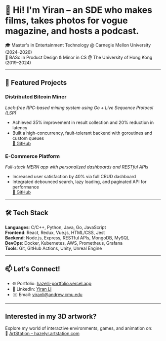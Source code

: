 # 👋 Hi! I'm Yiran – an SDE who makes films, takes photos for vogue magazine, and hosts a podcast.

🎓 Master's in Entertainment Technology @ Carnegie Mellon University (2024–2026)  
🎨 BASc in Product Design & Minor in CS @ The University of Hong Kong (2019–2024)  

---

## 🚀 Featured Projects

### Distributed Bitcoin Miner
*Lock-free RPC-based mining system using Go + Live Sequence Protocol (LSP)*
- Achieved 35% improvement in result collection and 20% reduction in latency
- Built a high-concurrency, fault-tolerant backend with goroutines and custom queues  
[🔗 GitHub](https://github.com/hazelenu/bitcoin-miner)

### E-Commerce Platform
*Full-stack MERN app with personalized dashboards and RESTful APIs*
- Increased user satisfaction by 40% via full CRUD dashboard
- Integrated debounced search, lazy loading, and paginated API for performance  
[🔗 GitHub](https://github.com/hazelenu/ecommerce-react)

---

## 🛠️ Tech Stack

**Languages**: C/C++, Python, Java, Go, JavaScript  
**Frontend**: React, Redux, Vue.js, HTML/CSS, Jest  
**Backend**: Node.js, Express, RESTful APIs, MongoDB, MySQL  
**DevOps**: Docker, Kubernetes, AWS, Prometheus, Grafana  
**Tools**: Git, GitHub Actions, Unity, Unreal Engine

---

## 📫 Let's Connect!

- 🌐 Portfolio: [hazelli-portfolio.vercel.app](https://hazelli-portfolio.vercel.app)
- 💼 LinkedIn: [Yiran Li](https://www.linkedin.com/in/yiran-li-8425b229a/)
- ✉️ Email: [yiranli@andrew.cmu.edu](mailto:yiranli@andrew.cmu.edu)

---

## Interested in my 3D artwork?

Explore my world of interactive environments, games, and animation on:  
🎨 [ArtStation – hazelyr.artstation.com](https://hazelyr.artstation.com/)
